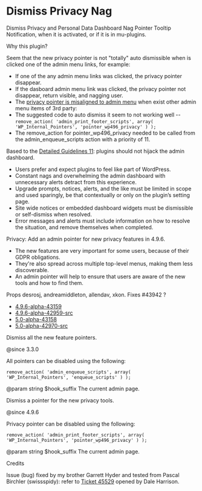 # Dismiss Privacy Nag

Dismiss Privacy and Personal Data Dashboard Nag Pointer Tooltip Notification, when it is activated, or if it is in mu-plugins.

Why this plugin?

Seem that the new privacy pointer is not "totally" auto dismissible when is clicked one of the admin menu links, for example:

 * If one of the any admin menu links was clicked, the privacy pointer disappear.
 * If the dasboard admin menu link was clicked, the privacy pointer not disappear, return visible, and nagging user.
 * The [privacy pointer is misaligned to admin menu](https://core.trac.wordpress.org/ticket/43996/) when exist other admin menu items of 3rd party: 
 * The suggested code to auto dismiss it seem to not working well -- <code>remove_action( 'admin_print_footer_scripts', array( 'WP_Internal_Pointers', 'pointer_wp496_privacy' ) );</code>
 * The remove_action for pointer_wp496_privacy needed to be called from the admin_enqueue_scripts action with a priority of 11.

Based to the [Detailed Guidelines 11](https://developer.wordpress.org/plugins/wordpress-org/detailed-plugin-guidelines/#12-public-facing-pages-on-wordpress-org-readmes-must-not-spam): plugins should not hijack the admin dashboard. 

 * Users prefer and expect plugins to feel like part of WordPress.
 * Constant nags and overwhelming the admin dashboard with unnecessary alerts detract from this experience.
 * Upgrade prompts, notices, alerts, and the like must be limited in scope and used sparingly, be that contextually or only on the plugin’s setting page.
 * Site wide notices or embedded dashboard widgets must be dismissible or self-dismiss when resolved.
 * Error messages and alerts must include information on how to resolve the situation, and remove themselves when completed.

Privacy: Add an admin pointer for new privacy features in 4.9.6.

 * The new features are very important for some users, because of their GDPR obligations.
 * They're also spread across multiple top-level menus, making them less discoverable.
 * An admin pointer will help to ensure that users are aware of the new tools and how to find them.

Props desrosj, andreamiddleton, allendav, xkon.
Fixes #43942 ?

 * [4.9.6-alpha-43159](https://build.trac.wordpress.org/browser/branches/4.9?rev=42988)
 * [4.9.6-alpha-42959-src](https://core.trac.wordpress.org/browser/branches/4.9?rev=43159)
 * [5.0-alpha-43158](https://build.trac.wordpress.org/browser/trunk?rev=42987)
 * [5.0-alpha-42970-src](https://core.trac.wordpress.org/browser/trunk?rev=43158)

Dismiss all the new feature pointers.

@since 3.3.0

All pointers can be disabled using the following:

<code>remove_action( 'admin_enqueue_scripts', array( 'WP_Internal_Pointers', 'enqueue_scripts' ) );</code>

@param string $hook_suffix The current admin page.

Dismiss a pointer for the new privacy tools.

@since 4.9.6

Privacy pointer can be disabled using the following:

<code>remove_action( 'admin_print_footer_scripts', array( 'WP_Internal_Pointers', 'pointer_wp496_privacy' ) );</code>

@param string $hook_suffix The current admin page.

Credits

Issue (bug) fixed by my brother Garrett Hyder and tested from Pascal Birchler (swissspidy): refer to [Ticket 45529](https://core.trac.wordpress.org/ticket/45529) opened by Dale Harrison.
